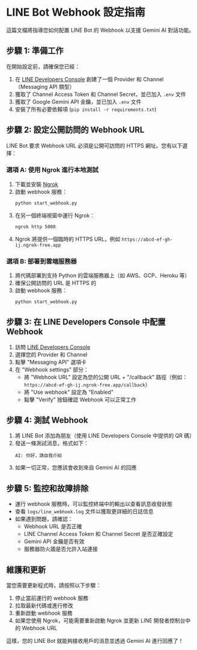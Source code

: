 # LINE Bot Webhook 設定指南

這篇文檔將指導您如何配置 LINE Bot 的 Webhook 以支援 Gemini AI 對話功能。

## 步驟 1: 準備工作

在開始設定前，請確保您已經：

1. 在 [LINE Developers Console](https://developers.line.biz/console/) 創建了一個 Provider 和 Channel（Messaging API 類型）
2. 獲取了 Channel Access Token 和 Channel Secret，並已加入 `.env` 文件
3. 獲取了 Google Gemini API 金鑰，並已加入 `.env` 文件
4. 安裝了所有必要依賴項 (`pip install -r requirements.txt`)

## 步驟 2: 設定公開訪問的 Webhook URL

LINE Bot 要求 Webhook URL 必須是公開可訪問的 HTTPS 網址。您有以下選擇：

### 選項 A: 使用 Ngrok 進行本地測試

1. 下載並安裝 [Ngrok](https://ngrok.com/download)
2. 啟動 webhook 服務：
   ```bash
   python start_webhook.py
   ```
3. 在另一個終端視窗中運行 Ngrok：
   ```bash
   ngrok http 5000
   ```
4. Ngrok 將提供一個臨時的 HTTPS URL，例如 `https://abcd-ef-gh-ij.ngrok-free.app`

### 選項 B: 部署到雲端服務器

1. 將代碼部署到支持 Python 的雲端服務器上（如 AWS、GCP、Heroku 等）
2. 確保公開訪問的 URL 是 HTTPS 的
3. 啟動 webhook 服務：
   ```bash
   python start_webhook.py
   ```

## 步驟 3: 在 LINE Developers Console 中配置 Webhook

1. 訪問 [LINE Developers Console](https://developers.line.biz/console/)
2. 選擇您的 Provider 和 Channel
3. 點擊 "Messaging API" 選項卡
4. 在 "Webhook settings" 部分：
   - 將 "Webhook URL" 設定為您的公開 URL + "/callback" 路徑（例如：`https://abcd-ef-gh-ij.ngrok-free.app/callback`）
   - 將 "Use webhook" 設定為 "Enabled"
   - 點擊 "Verify" 按鈕確認 Webhook 可以正常工作

## 步驟 4: 測試 Webhook

1. 將 LINE Bot 添加為朋友（使用 LINE Developers Console 中提供的 QR 碼）
2. 發送一條測試消息，格式如下：
   ```
   AI: 你好，請自我介紹
   ```
3. 如果一切正常，您應該會收到來自 Gemini AI 的回應

## 步驟 5: 監控和故障排除

- 運行 webhook 服務時，可以監控終端中的輸出以查看訊息收發狀態
- 查看 `logs/line_webhook.log` 文件以獲取更詳細的日誌信息
- 如果遇到問題，請確認：
  - Webhook URL 是否正確
  - LINE Channel Access Token 和 Channel Secret 是否正確設定
  - Gemini API 金鑰是否有效
  - 服務器防火牆是否允許入站連接

## 維護和更新

當您需要更新程式時，請按照以下步驟：

1. 停止當前運行的 webhook 服務
2. 拉取最新代碼或進行修改
3. 重新啟動 webhook 服務
4. 如果您使用 Ngrok，可能需要重新啟動 Ngrok 並更新 LINE 開發者控制台中的 Webhook URL

這樣，您的 LINE Bot 就能夠接收用戶的消息並透過 Gemini AI 進行回應了！
